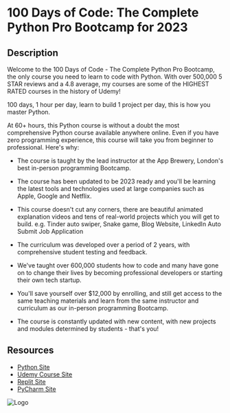 
# 100 Days of Code: The Complete Python Pro Bootcamp for 2023

## Description

Welcome to the 100 Days of Code - The Complete Python Pro Bootcamp, the only course you need to learn to code with Python. With over 500,000 5 STAR reviews and a 4.8 average, my courses are some of the HIGHEST RATED courses in the history of Udemy!  

100 days, 1 hour per day, learn to build 1 project per day, this is how you master Python.

At 60+ hours, this Python course is without a doubt the most comprehensive Python course available anywhere online. Even if you have zero programming experience, this course will take you from beginner to professional. Here's why:

- The course is taught by the lead instructor at the App Brewery, London's best in-person programming Bootcamp.

- The course has been updated to be 2023 ready and you'll be learning the latest tools and technologies used at large companies such as Apple, Google and Netflix.

- This course doesn't cut any corners, there are beautiful animated explanation videos and tens of real-world projects which you will get to build. e.g. Tinder auto swiper, Snake game, Blog Website, LinkedIn Auto Submit Job Application

- The curriculum was developed over a period of 2 years, with comprehensive student testing and feedback.

- We've taught over 600,000 students how to code and many have gone on to change their lives by becoming professional developers or starting their own tech startup.

- You'll save yourself over $12,000 by enrolling, and still get access to the same teaching materials and learn from the same instructor and curriculum as our in-person programming Bootcamp.

- The course is constantly updated with new content, with new projects and modules determined by students - that's you!

  



## Resources

 - [Python Site](https://www.python.org/)
 - [Udemy Course Site](https://www.udemy.com/course/100-days-of-code/)
 - [Replit Site](https://replit.com/~)
 - [PyCharm Site](https://www.jetbrains.com/pycharm/promo/?source=google&medium=cpc&campaign=14127625370&term=pycharm&content=536947779480&gclid=CjwKCAjw_YShBhAiEiwAMomsEHYp3oacKw6Ogytzmex6BOOxZo4FcHgM9RYfSq0b9n9HZ3BhVJOAPhoCasAQAvD_BwE)



![Logo](https://d3f1iyfxxz8i1e.cloudfront.net/courses/course_image/e73436e205f8.jpg)

